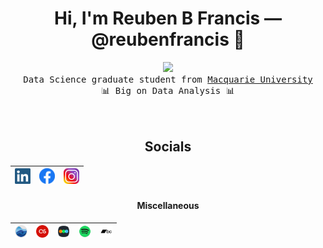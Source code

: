 <p align="center">
	<h1 align="center">Hi, I'm Reuben B Francis — @reubenfrancis 👋</h1>
</p>

<p align="center">
	<img src="https://i.imgur.com/SrExpSG.gif" width="240px">
	<samp>
		<br>Data Science graduate student from <a href="https://www.mq.edu.au/">Macquarie University</a>
		<br>📊 Big on Data Analysis 📊
		<br><br>
		<br>
  </samp>
</p>

<p align="center">
	<h2 align="center">Socials</h2>
</p>

<a href=https://www.linkedin.com/in/reubenbf/><img src="https://raw.githubusercontent.com/reubenbf/reubenbf/master/images/linkedin.png" width=25px></a>|<a href=https://www.facebook.com/reuben.francis><img src="https://raw.githubusercontent.com/reubenbf/reubenbf/master/images/facebook.webp" width=25px></a>|<a href=https://www.instagram.com/reuben.francis/><img src="https://raw.githubusercontent.com/reubenbf/reubenbf/master/images/instagram.png" width=25px></a>
-:|:-:|:-


<p align="center">
	<h4 align="center">Miscellaneous</h4>
</p>

<a href=https://rateyourmusic.com/~reubenfrancis><img src="https://raw.githubusercontent.com/reubenbf/reubenbf/master/images/rym.png" width=20px></a>|<a href=https://www.last.fm/user/reuben_francis><img src="https://raw.githubusercontent.com/reubenbf/reubenbf/master/images/lastfm.png" width=20px></a>|<a href=https://letterboxd.com/reuben_francis/><img src="https://raw.githubusercontent.com/reubenbf/reubenbf/master/images/letterboxd.png" width=20px></a>|<a href=https://open.spotify.com/user/12186141937><img src="https://raw.githubusercontent.com/reubenbf/reubenbf/master/images/spotify.png" width=20px></a>|<a href=https://bandcamp.com/reubenbf><img src="https://raw.githubusercontent.com/reubenbf/reubenbf/master/images/bandcamp.png" width=20px></a>
-:|:-:|:-:|:-:|:-

